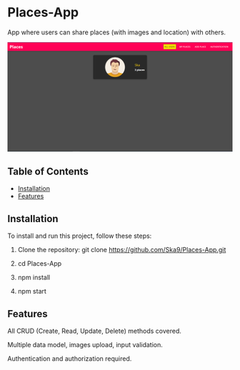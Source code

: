 # Places-App

App where users can share places (with images and location) with others.

![Project Image](PLACES.jpg)

## Table of Contents
- [Installation](#installation)
- [Features](#features)

## Installation

To install and run this project, follow these steps:

1. Clone the repository:
   git clone https://github.com/Ska9/Places-App.git
   
2. cd Places-App
  
3. npm install

4. npm start

## Features

All CRUD (Create, Read, Update, Delete) methods covered.

Multiple data model, images upload, input validation.

Authentication and authorization required.

